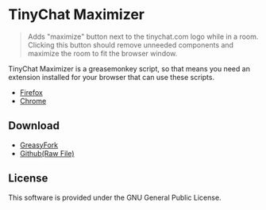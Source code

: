 # TinyChat Maximizer
> Adds "maximize" button next to the tinychat.com logo while in a room. Clicking this button should remove unneeded components and maximize the room to fit the browser window.

TinyChat Maximizer is a greasemonkey script, so that means you need an extension installed for your browser that can use these scripts.
  * [Firefox](https://addons.mozilla.org/en-US/firefox/addon/greasemonkey/)
  * [Chrome](https://chrome.google.com/webstore/detail/tampermonkey/dhdgffkkebhmkfjojejmpbldmpobfkfo)

## Download
  * [GreasyFork](https://greasyfork.org/en/scripts/10112-tinychat-maximizer)
  * [Github(Raw File)](https://github.com/tomtom9749/TinyChat-Maximizer/raw/master/Tinychat_Maximizer.user.js)

## License
This software is provided under the GNU General Public License.
